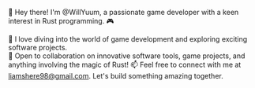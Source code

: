 👋 Hey there! I'm @WillYuum, a passionate game developer with a keen interest in Rust programming. 🎮
   
👀 I love diving into the world of game development and exploring exciting software projects.   
💞️ Open to collaboration on innovative software tools, game projects, and anything involving the magic of Rust!
📫 Feel free to connect with me at liamshere98@gmail.com. Let's build something amazing together. 

<!---
WillYuum/WillYuum is a ✨ special ✨ repository because its `README.md` (this file) appears on your GitHub profile.
You can click the Preview link to take a look at your changes.
--->
